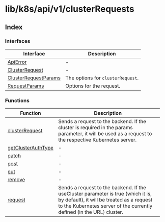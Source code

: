 # lib/k8s/api/v1/clusterRequests

## Index

### Interfaces

| Interface | Description |
| ------ | ------ |
| [ApiError](interfaces/ApiError.md) | - |
| [ClusterRequest](interfaces/ClusterRequest.md) | - |
| [ClusterRequestParams](interfaces/ClusterRequestParams.md) | The options for `clusterRequest`. |
| [RequestParams](interfaces/RequestParams.md) | Options for the request. |

### Functions

| Function | Description |
| ------ | ------ |
| [clusterRequest](functions/clusterRequest.md) | Sends a request to the backend. If the cluster is required in the params parameter, it will be used as a request to the respective Kubernetes server. |
| [getClusterAuthType](functions/getClusterAuthType.md) | - |
| [patch](functions/patch.md) | - |
| [post](functions/post.md) | - |
| [put](functions/put.md) | - |
| [remove](functions/remove.md) | - |
| [request](functions/request.md) | Sends a request to the backend. If the useCluster parameter is true (which it is, by default), it will be treated as a request to the Kubernetes server of the currently defined (in the URL) cluster. |
